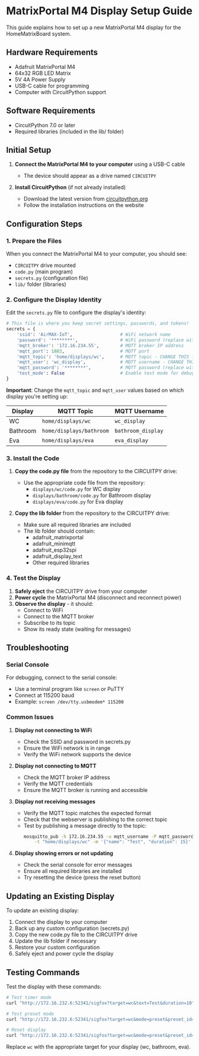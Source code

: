 # MatrixPortal M4 Display Setup Guide

This guide explains how to set up a new MatrixPortal M4 display for the HomeMatrixBoard system.

## Hardware Requirements

- Adafruit MatrixPortal M4
- 64x32 RGB LED Matrix
- 5V 4A Power Supply
- USB-C cable for programming
- Computer with CircuitPython support

## Software Requirements

- CircuitPython 7.0 or later
- Required libraries (included in the lib/ folder)

## Initial Setup

1. **Connect the MatrixPortal M4 to your computer** using a USB-C cable
   - The device should appear as a drive named `CIRCUITPY`

2. **Install CircuitPython** (if not already installed)
   - Download the latest version from [circuitpython.org](https://circuitpython.org/board/matrixportal_m4/)
   - Follow the installation instructions on the website

## Configuration Steps

### 1. Prepare the Files

When you connect the MatrixPortal M4 to your computer, you should see:
- `CIRCUITPY` drive mounted
- `code.py` (main program)
- `secrets.py` (configuration file)
- `lib/` folder (libraries)

### 2. Configure the Display Identity

Edit the `secrets.py` file to configure the display's identity:

```python
# This file is where you keep secret settings, passwords, and tokens!
secrets = {
    'ssid': 'AirMAX-IoT',                  # WiFi network name
    'password': '********',                # WiFi password (replace with actual password)
    'mqtt_broker': '172.16.234.55',        # MQTT broker IP address
    'mqtt_port': 1883,                     # MQTT port
    'mqtt_topic': 'home/displays/wc',      # MQTT topic - CHANGE THIS for each display
    'mqtt_user': 'wc_display',             # MQTT username - CHANGE THIS for each display
    'mqtt_password': '********',           # MQTT password (replace with actual password)
    'test_mode': False                     # Enable test mode for debugging
}
```

**Important**: Change the `mqtt_topic` and `mqtt_user` values based on which display you're setting up:

| Display   | MQTT Topic                | MQTT Username       |
|-----------|---------------------------|---------------------|
| WC        | `home/displays/wc`        | `wc_display`        |
| Bathroom  | `home/displays/bathroom`  | `bathroom_display`  |
| Eva       | `home/displays/eva`       | `eva_display`       |

### 3. Install the Code

1. **Copy the code.py file** from the repository to the CIRCUITPY drive:
   - Use the appropriate code file from the repository:
     - `displays/wc/code.py` for WC display
     - `displays/bathroom/code.py` for Bathroom display
     - `displays/eva/code.py` for Eva display

2. **Copy the lib folder** from the repository to the CIRCUITPY drive:
   - Make sure all required libraries are included
   - The lib folder should contain:
     - adafruit_matrixportal
     - adafruit_minimqtt
     - adafruit_esp32spi
     - adafruit_display_text
     - Other required libraries

### 4. Test the Display

1. **Safely eject** the CIRCUITPY drive from your computer
2. **Power cycle** the MatrixPortal M4 (disconnect and reconnect power)
3. **Observe the display** - it should:
   - Connect to WiFi
   - Connect to the MQTT broker
   - Subscribe to its topic
   - Show its ready state (waiting for messages)

## Troubleshooting

### Serial Console

For debugging, connect to the serial console:
- Use a terminal program like `screen` or PuTTY
- Connect at 115200 baud
- Example: `screen /dev/tty.usbmodem* 115200`

### Common Issues

1. **Display not connecting to WiFi**
   - Check the SSID and password in secrets.py
   - Ensure the WiFi network is in range
   - Verify the WiFi network supports the device

2. **Display not connecting to MQTT**
   - Check the MQTT broker IP address
   - Verify the MQTT credentials
   - Ensure the MQTT broker is running and accessible

3. **Display not receiving messages**
   - Verify the MQTT topic matches the expected format
   - Check that the webserver is publishing to the correct topic
   - Test by publishing a message directly to the topic:
     ```bash
     mosquitto_pub -h 172.16.234.55 -u mqtt_username -P mqtt_password \
         -t "home/displays/wc" -m '{"name": "Test", "duration": 15}'
     ```

4. **Display showing errors or not updating**
   - Check the serial console for error messages
   - Ensure all required libraries are installed
   - Try resetting the device (press the reset button)

## Updating an Existing Display

To update an existing display:
1. Connect the display to your computer
2. Back up any custom configuration (secrets.py)
3. Copy the new code.py file to the CIRCUITPY drive
4. Update the lib folder if necessary
5. Restore your custom configuration
6. Safely eject and power cycle the display

## Testing Commands

Test the display with these commands:

```bash
# Test timer mode
curl "http://172.16.232.6:52341/sigfox?target=wc&text=Test&duration=10"

# Test preset mode
curl "http://172.16.232.6:52341/sigfox?target=wc&mode=preset&preset_id=on_air"

# Reset display
curl "http://172.16.232.6:52341/sigfox?target=wc&mode=preset&preset_id=reset"
```

Replace `wc` with the appropriate target for your display (wc, bathroom, eva). 